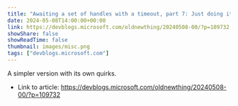 ```yaml
---
title: "Awaiting a set of handles with a timeout, part 7: Just doing it one at a time"
date: 2024-05-08T14:00:00+00:00
link: https://devblogs.microsoft.com/oldnewthing/20240508-00/?p=109732
showShare: false
showReadTime: false
thumbnail: images/misc.png
tags: ["devblogs.microsoft.com"]
---
```

A simpler version with its own quirks.

- Link to article: https://devblogs.microsoft.com/oldnewthing/20240508-00/?p=109732